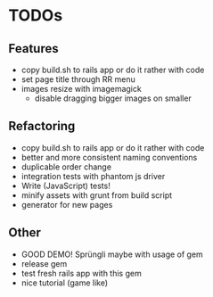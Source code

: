 # TODOs

## Features
- copy build.sh to rails app or do it rather with code
- set page title through RR menu
- images resize with imagemagick
	- disable dragging bigger images on smaller

## Refactoring
- copy build.sh to rails app or do it rather with code
- better and more consistent naming conventions
- duplicable order change
- integration tests with phantom js driver
- Write (JavaScript) tests!
- minify assets with grunt from build script
- generator for new pages


## Other
- GOOD DEMO! Sprüngli maybe with usage of gem
- release gem
- test fresh rails app with this gem
- nice tutorial (game like)

